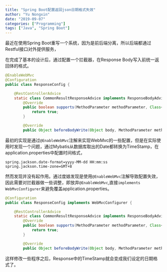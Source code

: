 ```yaml
---
title: "Spring Boot配置返回json日期格式失效"
author: "Yu Nongxin"
date: "2019-09-07"
categories: ["Programming"]
tags: ["Java", "Spring Boot"]
---
```


最近在使用Spring Boot重写一个系统，因为是前后端分离，所以后端都通过Restful接口对外提供服务，
<!--more-->
在完成了基本的设计后，通过配置一个拦截器，在Response Body写入前统一返回体的格式。
```java
@EnableWebMvc
@Configuration
public class ResponseConfig {

    @RestControllerAdvice
    static class CommonResultResponseAdvice implements ResponseBodyAdvice<Object> {
        @Override
        public boolean supports(MethodParameter methodParameter, Class<? extends HttpMessageConverter<?>> aClass) {
            return true;
        }

        @Override
        public Object beforeBodyWrite(Object body, MethodParameter methodParameter, MediaType mediaType, Class<? extends HttpMessageConverter<?>> aClass, ServerHttpRequest serverHttpRequest, ServerHttpResponse serverHttpResponse) { ... }
```
最初的实现是通过```@EnableWebMvc```注解来实现WebMvc的一些配置，但是在实际使用时发现一个问题，通过Mybatis从数据库取出的Date都转换为TimeStamp，在application.properties中配置时间格式，
```
spring.jackson.date-format=yyyy-MM-dd HH:mm:ss
spring.jackson.time-zone=GMT+8
```
然而发现并没有起作用。通过度娘发现是使用```@EnableWebMvc```注解导致配置失效，因此需要对拦截器做一些调整，即放弃```@EnableWebMvc```,直接```implements WebMvcConfigurer```来避免覆盖application.properties。
```java
@Configuration
public class ResponseConfig implements WebMvcConfigurer {

    @RestControllerAdvice
    static class CommonResultResponseAdvice implements ResponseBodyAdvice<Object> {
        @Override
        public boolean supports(MethodParameter methodParameter, Class<? extends HttpMessageConverter<?>> aClass) {
            return true;
        }

        @Override
        public Object beforeBodyWrite(Object body, MethodParameter methodParameter, MediaType mediaType, Class<? extends HttpMessageConverter<?>> aClass, ServerHttpRequest serverHttpRequest, ServerHttpResponse serverHttpResponse) { ... }
```
这样修改一些程序之后，Response中的TimeStamp就会变成我们设定的日期格式了。
